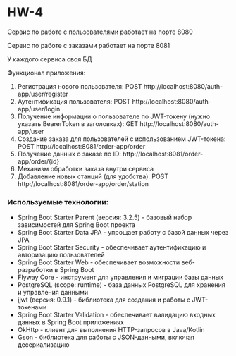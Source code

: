# HW-4

Сервис по работе с пользователями работает на порте 8080

Сервис по работе с заказами работает на порте 8081

У каждого сервиса своя БД



Функционал приложения:

1. Регистрация нового пользователя: POST http://localhost:8080/auth-app/user/register
2. Аутентификация пользователя: POST http://localhost:8080/auth-app/user/login
3. Получение информации о пользователе по JWT-токену (нужно указать BearerToken в заголовках): GET http://localhost:8080/auth-app/user
4. Создание заказа для пользователей с использованием JWT-токена: POST http://localhost:8081/order-app/order
5. Получение данных о заказе по ID: http://localhost:8081/order-app/order/{id}
6. Механизм обработки заказа внутри сервиса
7. Добавление новых станций (для удобства): POST http://localhost:8081/order-app/order/station



### Используемые технологии:
- Spring Boot Starter Parent (версия: 3.2.5) - базовый набор зависимостей для Spring Boot проекта
- Spring Boot Starter Data JPA - упрощает работу с базой данных через JPA
- Spring Boot Starter Security - обеспечивает аутентификацию и авторизацию пользователей
- Spring Boot Starter Web - обеспечивает возможности веб-разработки в Spring Boot
- Flyway Core - инструмент для управления и миграции базы данных
- PostgreSQL (scope: runtime) - база данных PostgreSQL для хранения и управления данными
- jjwt (версия: 0.9.1) - библиотека для создания и работы с JWT-токенами
- Spring Boot Starter Validation - обеспечивает валидацию входных данных в Spring Boot приложениях
- OkHttp - клиент для выполнения HTTP-запросов в Java/Kotlin
- Gson - библиотека для работы с JSON-данными, включая десериализацию